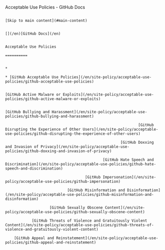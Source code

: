 Acceptable Use Policies - GitHub Docs

                                                                                [Skip to main content](#main-content)

                                                                                [](/en)[GitHub Docs](/en)

                                                                                Acceptable Use Policies
                                                                                ==========

                                                                                *
                                                                                * [GitHub Acceptable Use Policies](/en/site-policy/acceptable-use-policies/github-acceptable-use-policies)

                                                                                [GitHub Active Malware or Exploits](/en/site-policy/acceptable-use-policies/github-active-malware-or-exploits)

                                                                        [GitHub Bullying and Harassment](/en/site-policy/acceptable-use-policies/github-bullying-and-harassment)

                                                                [GitHub Disrupting the Experience of Other Users](/en/site-policy/acceptable-use-policies/github-disrupting-the-experience-of-other-users)

                                                        [GitHub Doxxing and Invasion of Privacy](/en/site-policy/acceptable-use-policies/github-doxxing-and-invasion-of-privacy)

                                                [GitHub Hate Speech and Discrimination](/en/site-policy/acceptable-use-policies/github-hate-speech-and-discrimination)

                                        [GitHub Impersonation](/en/site-policy/acceptable-use-policies/github-impersonation)

                                [GitHub Misinformation and Disinformation](/en/site-policy/acceptable-use-policies/github-misinformation-and-disinformation)

                        [GitHub Sexually Obscene Content](/en/site-policy/acceptable-use-policies/github-sexually-obscene-content)

                [GitHub Threats of Violence and Gratuitously Violent Content](/en/site-policy/acceptable-use-policies/github-threats-of-violence-and-gratuitously-violent-content)

        [GitHub Appeal and Reinstatement](/en/site-policy/acceptable-use-policies/github-appeal-and-reinstatement)
